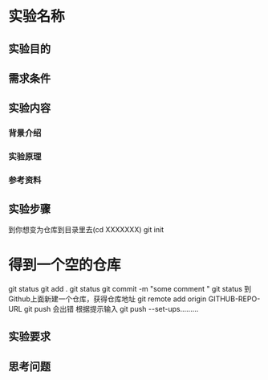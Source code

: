 # 实验名称

## 实验目的

## 需求条件

## 实验内容

### 背景介绍
### 实验原理
### 参考资料
## 实验步骤

到你想变为仓库到目录里去(cd XXXXXXX)
git init
# 得到一个空的仓库
git status
git add .
git status
git commit -m "some comment "
git status
到Github上面新建一个仓库，获得仓库地址
git remote add origin GITHUB-REPO-URL
git push 会出错
根据提示输入 git push --set-ups.........

## 实验要求

## 思考问题

